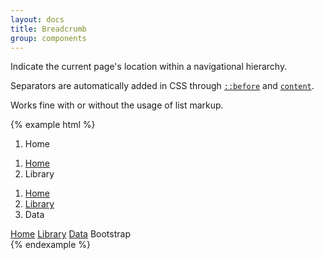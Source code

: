 ```yaml
---
layout: docs
title: Breadcrumb
group: components
---
```


Indicate the current page's location within a navigational hierarchy.

Separators are automatically added in CSS through [`::before`](https://developer.mozilla.org/en-US/docs/Web/CSS/::before) and [`content`](https://developer.mozilla.org/en-US/docs/Web/CSS/content).

Works fine with or without the usage of list markup.

{% example html %}
<ol class="breadcrumb">
  <li class="breadcrumb-item active">Home</li>
</ol>
<ol class="breadcrumb">
  <li class="breadcrumb-item"><a href="#">Home</a></li>
  <li class="breadcrumb-item active">Library</li>
</ol>
<ol class="breadcrumb">
  <li class="breadcrumb-item"><a href="#">Home</a></li>
  <li class="breadcrumb-item"><a href="#">Library</a></li>
  <li class="breadcrumb-item active">Data</li>
</ol>
<!-- Or use a div instead of a list -->
<div class="breadcrumb">
  <a class="breadcrumb-item" href="#">Home</a>
  <a class="breadcrumb-item" href="#">Library</a>
  <a class="breadcrumb-item" href="#">Data</a>
  <span class="breadcrumb-item active">Bootstrap</span>
</div>
{% endexample %}
